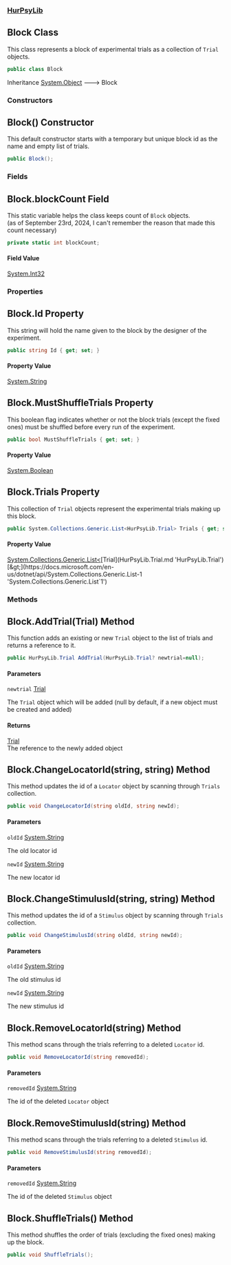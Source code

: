 ### [HurPsyLib](HurPsyLib.md 'HurPsyLib')

## Block Class

This class represents a block of experimental trials as a collection of `Trial` objects.

```csharp
public class Block
```

Inheritance [System.Object](https://docs.microsoft.com/en-us/dotnet/api/System.Object 'System.Object') &#129106; Block
### Constructors

<a name='HurPsyLib.Block.Block()'></a>

## Block() Constructor

This default constructor starts with a temporary but unique block id as the name and empty list of trials.

```csharp
public Block();
```
### Fields

<a name='HurPsyLib.Block.blockCount'></a>

## Block.blockCount Field

This static variable helps the class keeps count of `Block` objects.  
(as of September 23rd, 2024, I can't remember the reason that made this count necessary)

```csharp
private static int blockCount;
```

#### Field Value
[System.Int32](https://docs.microsoft.com/en-us/dotnet/api/System.Int32 'System.Int32')
### Properties

<a name='HurPsyLib.Block.Id'></a>

## Block.Id Property

This string will hold the name given to the block by the designer of the experiment.

```csharp
public string Id { get; set; }
```

#### Property Value
[System.String](https://docs.microsoft.com/en-us/dotnet/api/System.String 'System.String')

<a name='HurPsyLib.Block.MustShuffleTrials'></a>

## Block.MustShuffleTrials Property

This boolean flag indicates whether or not the block trials (except the fixed ones) must be shuffled before every run of the experiment.

```csharp
public bool MustShuffleTrials { get; set; }
```

#### Property Value
[System.Boolean](https://docs.microsoft.com/en-us/dotnet/api/System.Boolean 'System.Boolean')

<a name='HurPsyLib.Block.Trials'></a>

## Block.Trials Property

This collection of `Trial` objects represent the experimental trials making up this block.

```csharp
public System.Collections.Generic.List<HurPsyLib.Trial> Trials { get; set; }
```

#### Property Value
[System.Collections.Generic.List&lt;](https://docs.microsoft.com/en-us/dotnet/api/System.Collections.Generic.List-1 'System.Collections.Generic.List`1')[Trial](HurPsyLib.Trial.md 'HurPsyLib.Trial')[&gt;](https://docs.microsoft.com/en-us/dotnet/api/System.Collections.Generic.List-1 'System.Collections.Generic.List`1')
### Methods

<a name='HurPsyLib.Block.AddTrial(HurPsyLib.Trial)'></a>

## Block.AddTrial(Trial) Method

This function adds an existing or new `Trial` object to the list of trials and returns a reference to it.

```csharp
public HurPsyLib.Trial AddTrial(HurPsyLib.Trial? newtrial=null);
```
#### Parameters

<a name='HurPsyLib.Block.AddTrial(HurPsyLib.Trial).newtrial'></a>

`newtrial` [Trial](HurPsyLib.Trial.md 'HurPsyLib.Trial')

The `Trial` object which will be added (null by default, if a new object must be created and added)

#### Returns
[Trial](HurPsyLib.Trial.md 'HurPsyLib.Trial')  
The reference to the newly added object

<a name='HurPsyLib.Block.ChangeLocatorId(string,string)'></a>

## Block.ChangeLocatorId(string, string) Method

This method updates the id of a `Locator` object by scanning through `Trials` collection.

```csharp
public void ChangeLocatorId(string oldId, string newId);
```
#### Parameters

<a name='HurPsyLib.Block.ChangeLocatorId(string,string).oldId'></a>

`oldId` [System.String](https://docs.microsoft.com/en-us/dotnet/api/System.String 'System.String')

The old locator id

<a name='HurPsyLib.Block.ChangeLocatorId(string,string).newId'></a>

`newId` [System.String](https://docs.microsoft.com/en-us/dotnet/api/System.String 'System.String')

The new locator id

<a name='HurPsyLib.Block.ChangeStimulusId(string,string)'></a>

## Block.ChangeStimulusId(string, string) Method

This method updates the id of a `Stimulus` object by scanning through `Trials` collection.

```csharp
public void ChangeStimulusId(string oldId, string newId);
```
#### Parameters

<a name='HurPsyLib.Block.ChangeStimulusId(string,string).oldId'></a>

`oldId` [System.String](https://docs.microsoft.com/en-us/dotnet/api/System.String 'System.String')

The old stimulus id

<a name='HurPsyLib.Block.ChangeStimulusId(string,string).newId'></a>

`newId` [System.String](https://docs.microsoft.com/en-us/dotnet/api/System.String 'System.String')

The new stimulus id

<a name='HurPsyLib.Block.RemoveLocatorId(string)'></a>

## Block.RemoveLocatorId(string) Method

This method scans through the trials referring to a deleted `Locator` id.

```csharp
public void RemoveLocatorId(string removedId);
```
#### Parameters

<a name='HurPsyLib.Block.RemoveLocatorId(string).removedId'></a>

`removedId` [System.String](https://docs.microsoft.com/en-us/dotnet/api/System.String 'System.String')

The id of the deleted `Locator` object

<a name='HurPsyLib.Block.RemoveStimulusId(string)'></a>

## Block.RemoveStimulusId(string) Method

This method scans through the trials referring to a deleted `Stimulus` id.

```csharp
public void RemoveStimulusId(string removedId);
```
#### Parameters

<a name='HurPsyLib.Block.RemoveStimulusId(string).removedId'></a>

`removedId` [System.String](https://docs.microsoft.com/en-us/dotnet/api/System.String 'System.String')

The id of the deleted `Stimulus` object

<a name='HurPsyLib.Block.ShuffleTrials()'></a>

## Block.ShuffleTrials() Method

This method shuffles the order of trials (excluding the fixed ones) making up the block.

```csharp
public void ShuffleTrials();
```